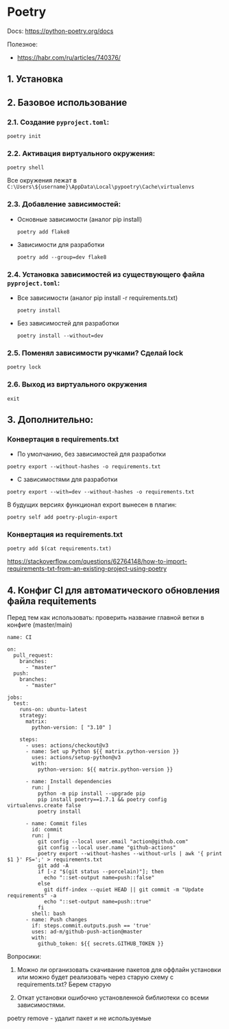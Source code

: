 Poetry
==============


Docs: https://python-poetry.org/docs

Полезное:
* https://habr.com/ru/articles/740376/

## 1. Установка


## 2. Базовое использование

### 2.1. Создание `pyproject.toml`:

```shell
poetry init
```


### 2.2. Активация виртуального окружения:
```shell
poetry shell
```

Все окружения лежат в `C:\Users\${username}\AppData\Local\pypoetry\Cache\virtualenvs`


### 2.3. Добавление зависимостей:

* Основные зависимости (аналог pip install)
    ```shell
    poetry add flake8
    ```

* Зависимости для разработки
    ```shell
    poetry add --group=dev flake8
    ```


### 2.4. Установка зависимостей из существующего файла `pyproject.toml`:

* Все зависимости (аналог pip install -r requirements.txt)
    ```shell
    poetry install
    ```

* Без зависимостей для разработки
    ```shell
    poetry install --without=dev
    ```


### 2.5. Поменял зависимости ручками? Сделай lock

```shell
poetry lock
```

### 2.6. Выход из виртуального окружения

```shell
exit
```

## 3. Дополнительно:


### Конвертация в requirements.txt
* По умолчанию, без зависимостей для разработки

```shell
poetry export --without-hashes -o requirements.txt
```

* C зависимостями для разработки

```shell
poetry export --with=dev --without-hashes -o requirements.txt
```

В будущих версиях функционал export вынесен в плагин:
```shell
poetry self add poetry-plugin-export
```


### Конвертация из requirements.txt

```shell
poetry add $(cat requirements.txt)
```



https://stackoverflow.com/questions/62764148/how-to-import-requirements-txt-from-an-existing-project-using-poetry


## 4. Конфиг CI для автоматического обновления файла requitements
Перед тем как использовать: проверить название главной ветки в конфиге (master/main)
```
name: CI

on:
  pull_request:
    branches:
      - "master"
  push:
    branches:
      - "master"

jobs:
  test:
    runs-on: ubuntu-latest
    strategy:
      matrix:
        python-version: [ "3.10" ]

    steps:
      - uses: actions/checkout@v3
      - name: Set up Python ${{ matrix.python-version }}
        uses: actions/setup-python@v3
        with:
          python-version: ${{ matrix.python-version }}

      - name: Install dependencies
        run: |
          python -m pip install --upgrade pip
          pip install poetry==1.7.1 && poetry config virtualenvs.create false
          poetry install
  
      - name: Commit files
        id: commit
        run: |
          git config --local user.email "action@github.com"
          git config --local user.name "github-actions"
          poetry export --without-hashes --without-urls | awk '{ print $1 }' FS=';' > requirements.txt
          git add -A
          if [-z "$(git status --porcelain)"]; then
            echo "::set-output name=push::false"
          else
            git diff-index --quiet HEAD || git commit -m "Update requirements" -a
            echo "::set-output name=push::true"
          fi
        shell: bash
      - name: Push changes
        if: steps.commit.outputs.push == 'true'
        uses: ad-m/github-push-action@master
        with:
          github_token: ${{ secrets.GITHUB_TOKEN }}

```


Вопросики:

1. Можно ли организовать скачивание пакетов для оффлайн установки или можно будет реализовать через старую схему с requirements.txt?
Берем старую

2. Откат установки ошибочно установленной библиотеки со всеми зависимостями.

poetry remove - удалит пакет и не используемые


